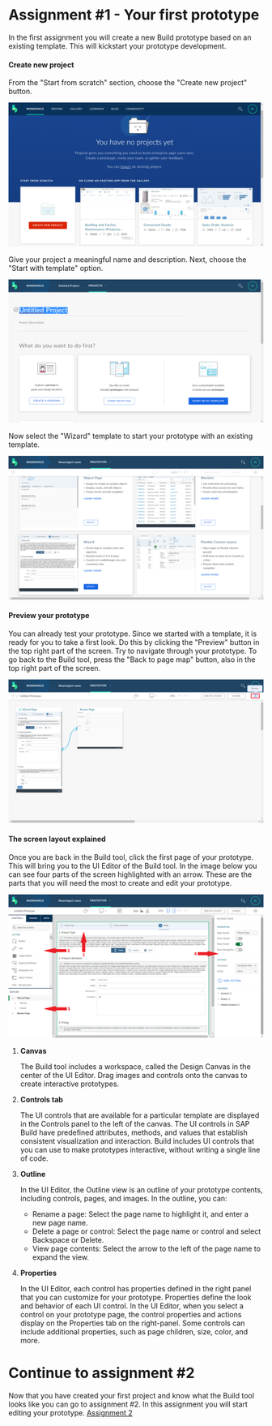 # Assignment #1 - Your first prototype
In the first assignment you will create a new Build prototype based on an existing template. This will kickstart your prototype development.

#### Create new project
From the "Start from scratch" section, choose the "Create new project" button.

![Create new project](https://github.com/Innov8ion-developer/SAP_Build_Assignments/blob/master/img/yourFirstPrototype1.png)

Give your project a meaningful name and description. Next, choose the "Start with template" option.

![Start with template](https://github.com/Innov8ion-developer/SAP_Build_Assignments/blob/master/img/yourFirstPrototype2.png)

Now select the "Wizard" template to start your prototype with an existing template.

![Wizard template](https://github.com/Innov8ion-developer/SAP_Build_Assignments/blob/master/img/yourFirstPrototype3.png)

#### Preview your prototype
You can already test your prototype. Since we started with a template, it is ready for you to take a first look. Do this by clicking the "Preview" button in the top right part of the screen. Try to navigate through your prototype. To go back to the Build tool, press the "Back to page map" button, also in the top right part of the screen.

![Preview prototype](https://github.com/Innov8ion-developer/SAP_Build_Assignments/blob/master/img/yourFirstPrototype4.png)

#### The screen layout explained
Once you are back in the Build tool, click the first page of your prototype. This will bring you to the UI Editor of the Build tool. In the image below you can see four parts of the screen highlighted with an arrow. These are the parts that you will need the most to create and edit your prototype.

![Screen layout explained](https://github.com/Innov8ion-developer/SAP_Build_Assignments/blob/master/img/yourFirstPrototype5.png)

1. **Canvas**

   The Build tool includes a workspace, called the Design Canvas in the center of the UI Editor. Drag images and controls onto the canvas to create interactive prototypes.

1. **Controls tab**

   The UI controls that are available for a particular template are displayed in the Controls panel to the left of the canvas. The UI controls in SAP Build have predefined attributes, methods, and values that establish consistent visualization and interaction. Build includes UI controls that you can use to make prototypes interactive, without writing a single line of code.

1. **Outline**

   In the UI Editor, the Outline view is an outline of your prototype contents, including controls, pages, and images. In the outline, you can:
   * Rename a page: Select the page name to highlight it, and enter a new page name.
   * Delete a page or control: Select the page name or control and select Backspace or Delete.
   * View page contents: Select the arrow to the left of the page name to expand the view.

1. **Properties**

   In the UI Editor, each control has properties defined in the right panel that you can customize for your prototype. Properties define the look and behavior of each UI control. In the UI Editor, when you select a control on your prototype page, the control properties and actions display on the Properties tab on the right-panel. Some controls can include additional properties, such as page children, size, color, and more.

# Continue to assignment #2
Now that you have created your first project and know what the Build tool looks like you can go to assignment #2. In this assignment you will start editing your prototype. [Assignment 2](https://github.com/Innov8ion-developer/SAP_Build_Assignments/tree/2_Edit_the_template)
